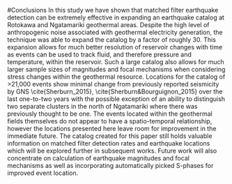 #Conclusions
In this study we have shown that matched filter earthquake detection can be extremely effective in expanding an earthquake catalog at Rotokawa and Ngatamariki geothermal areas. Despite the high level of anthropogenic noise associated with geothermal electricity generation, the technique was able to expand the catalog by a factor of roughly 30. This expansion allows for much better resolution of reservoir changes with time as events can be used to track fluid, and therefore pressure and temperature, within the reservoir. Such a large catalog also allows for much larger sample sizes of magnitudes and focal mechanisms when considering stress changes within the geothermal resource. Locations for the catalog of >21,000 events show minimal change from previously reported seismicity by GNS \cite{Sherburn_2015}, \cite{Sherburn&Bourguignon_2015} over the last one-to-two years with the possible exception of an ability to distinguish two separate clusters in the north of Ngatamariki where there was previously thought to be one. The events located within the geothermal fields themselves do not appear to have a spatio-temporal relationship, however the locations presented here leave room for improvement in the immediate future. The catalog created for this paper still holds valuable information on matched filter detection rates and earthquake locations which will be explored further in subsequent works. Future work will also concentrate on calculation of earthquake magnitudes and focal mechanisms as well as incorporating automatically picked S-phases for improved event location.
